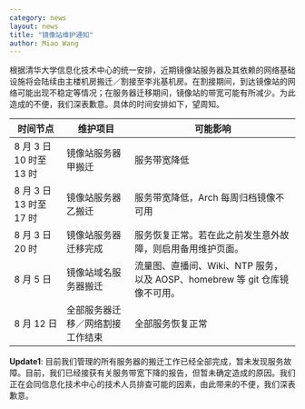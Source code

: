 ```yaml
---
category: news
layout: news
title: "镜像站维护通知"
author: Miao Wang
---
```


根据清华大学信息化技术中心的统一安排，近期镜像站服务器及其依赖的网络基础设施将会陆续由主楼机房搬迁／割接至李兆基机房。在割接期间，到达镜像站的网络可能出现不稳定等情况；在服务器迁移期间，镜像站的带宽可能有所减少。为此造成的不便，我们深表歉意。具体的时间安排如下，望周知。


时间节点 | 维护项目 | 可能影响
-------|----------|------
8 月 3 日 10 时至 13 时 | 镜像站服务器甲搬迁 | 服务带宽降低
8 月 3 日 13 时至 17 时 | 镜像站服务器乙搬迁 | 服务带宽降低，Arch 每周归档镜像不可用
8 月 3 日 20 时 | 镜像站服务器迁移完成 | 服务恢复正常。若在此之前发生意外故障，则启用备用维护页面。
8 月 5 日 | 镜像站域名服务器搬迁 | 流量图、直播间、Wiki、NTP 服务，以及 AOSP、homebrew 等 git 仓库镜像不可用。
8 月 12 日 | 全部服务器迁移／网络割接工作结束 | 全部服务恢复正常

**Update1**: 目前我们管理的所有服务器的搬迁工作已经全部完成，暂未发现服务故障。目前，我们已经接获有关服务带宽下降的报告，但暂未确定造成的原因。我们正在会同信息化技术中心的技术人员排查可能的因素，由此带来的不便，我们深表歉意。
